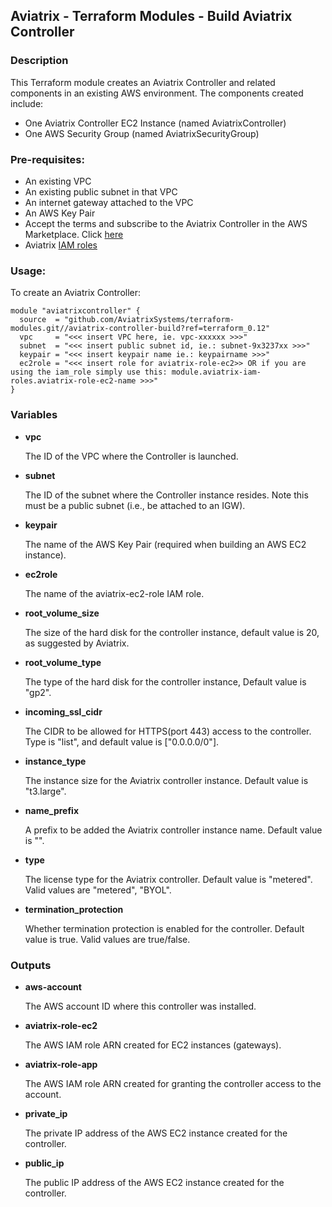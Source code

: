 ## Aviatrix - Terraform Modules - Build Aviatrix Controller

### Description
This Terraform module creates an Aviatrix Controller and related components in an existing AWS environment. The
components created include:

* One Aviatrix Controller EC2 Instance (named AviatrixController)
* One AWS Security Group (named AviatrixSecurityGroup)

### Pre-requisites:

* An existing VPC
* An existing public subnet in that VPC
* An internet gateway attached to the VPC
* An AWS Key Pair
* Accept the terms and subscribe to the Aviatrix Controller in the AWS Marketplace.
Click [here](https://aws.amazon.com/marketplace/pp?sku=zemc6exdso42eps9ki88l9za)
* Aviatrix [IAM roles](../aviatrix-controller-iam-roles/)

### Usage:

To create an Aviatrix Controller:

```
module "aviatrixcontroller" {
  source  = "github.com/AviatrixSystems/terraform-modules.git//aviatrix-controller-build?ref=terraform_0.12"
  vpc     = "<<< insert VPC here, ie. vpc-xxxxxx >>>"
  subnet  = "<<< insert public subnet id, ie.: subnet-9x3237xx >>>"
  keypair = "<<< insert keypair name ie.: keypairname >>>"
  ec2role = "<<< insert role for aviatrix-role-ec2>> OR if you are using the iam_role simply use this: module.aviatrix-iam-roles.aviatrix-role-ec2-name >>>"
}
```

### Variables

- **vpc**

  The ID of the VPC where the Controller is launched.
  
- **subnet**

  The ID of the subnet where the Controller instance resides. Note this must be a public subnet (i.e., be attached to an IGW).

- **keypair**

  The name of the AWS Key Pair (required when building an AWS EC2 instance).
  
- **ec2role**

  The name of the aviatrix-ec2-role IAM role.

- **root_volume_size**
  
  The size of the hard disk for the controller instance, default value is 20, as suggested by Aviatrix.

- **root_volume_type**
  
  The type of the hard disk for the controller instance, Default value is "gp2".

- **incoming_ssl_cidr**
  
  The CIDR to be allowed for HTTPS(port 443) access to the controller. Type is "list", and default value is ["0.0.0.0/0"].

- **instance_type**

  The instance size for the Aviatrix controller instance. Default value is "t3.large".

- **name_prefix**

  A prefix to be added the Aviatrix controller instance name. Default value is "".

- **type**

  The license type for the Aviatrix controller. Default value is "metered". Valid values are "metered", "BYOL".

- **termination_protection**

  Whether termination protection is enabled for the controller. Default value is true. Valid values are true/false.

### Outputs
- **aws-account**

  The AWS account ID where this controller was installed.

- **aviatrix-role-ec2**

  The AWS IAM role ARN created for EC2 instances (gateways).

- **aviatrix-role-app**

  The AWS IAM role ARN created for granting the controller access to the account.

- **private_ip**

  The private IP address of the AWS EC2 instance created for the controller.

- **public_ip**

  The public IP address of the AWS EC2 instance created for the controller.
